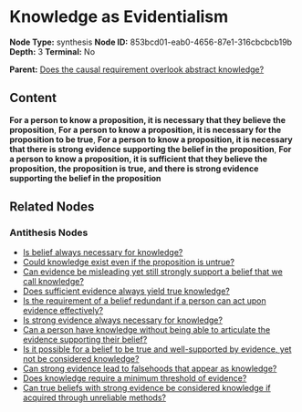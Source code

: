 # Knowledge as Evidentialism

**Node Type:** synthesis
**Node ID:** 853bcd01-eab0-4656-87e1-316cbcbcb19b
**Depth:** 3
**Terminal:** No

**Parent:** [Does the causal requirement overlook abstract knowledge?](does-the-causal-requirement-overlook-abstract-knowledge-antithesis-1139f3dd-345b-4e2b-bfaf-31d882645754.md)

## Content

**For a person to know a proposition, it is necessary that they believe the proposition**, **For a person to know a proposition, it is necessary for the proposition to be true**, **For a person to know a proposition, it is necessary that there is strong evidence supporting the belief in the proposition**, **For a person to know a proposition, it is sufficient that they believe the proposition, the proposition is true, and there is strong evidence supporting the belief in the proposition**

## Related Nodes

### Antithesis Nodes

- [Is belief always necessary for knowledge?](is-belief-always-necessary-for-knowledge-antithesis-24bcca71-e12e-43c7-943c-eff435916205.md)
- [Could knowledge exist even if the proposition is untrue?](could-knowledge-exist-even-if-the-proposition-is-untrue-antithesis-0cb91a0a-b6d0-4a87-a855-aa7157827d26.md)
- [Can evidence be misleading yet still strongly support a belief that we call knowledge?](can-evidence-be-misleading-yet-still-strongly-support-a-belief-that-we-call-knowledge-antithesis-8427e837-c049-4deb-ac6e-6cf9ba28f047.md)
- [Does sufficient evidence always yield true knowledge?](does-sufficient-evidence-always-yield-true-knowledge-antithesis-1c42cbe3-4108-43dc-a20a-42492f3ec6b9.md)
- [Is the requirement of a belief redundant if a person can act upon evidence effectively?](is-the-requirement-of-a-belief-redundant-if-a-person-can-act-upon-evidence-effectively-antithesis-f9d0a61a-a185-4e95-b0d5-46b973688394.md)
- [Is strong evidence always necessary for knowledge?](is-strong-evidence-always-necessary-for-knowledge-antithesis-75323749-b472-43ef-ae75-b1b08e23a6f7.md)
- [Can a person have knowledge without being able to articulate the evidence supporting their belief?](can-a-person-have-knowledge-without-being-able-to-articulate-the-evidence-supporting-their-belief-antithesis-1039bb0b-b24b-4916-9a7c-6904a4ff7bea.md)
- [Is it possible for a belief to be true and well-supported by evidence, yet not be considered knowledge?](is-it-possible-for-a-belief-to-be-true-and-well-supported-by-evidence-yet-not-be-considered-knowledge-antithesis-73664f0d-9b33-4254-a982-e2eea7a06dca.md)
- [Can strong evidence lead to falsehoods that appear as knowledge?](can-strong-evidence-lead-to-falsehoods-that-appear-as-knowledge-antithesis-251aaf3a-9188-4fdf-96d0-33dd7fb35b11.md)
- [Does knowledge require a minimum threshold of evidence?](does-knowledge-require-a-minimum-threshold-of-evidence-antithesis-1baa8488-d784-4e16-bed5-05a201bd644d.md)
- [Can true beliefs with strong evidence be considered knowledge if acquired through unreliable methods?](can-true-beliefs-with-strong-evidence-be-considered-knowledge-if-acquired-through-unreliable-methods-antithesis-91d1df55-d2c2-4acb-86a1-4d0188e35910.md)
